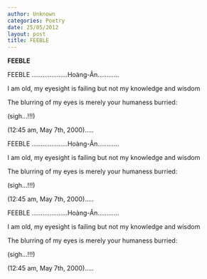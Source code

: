 ```yaml
---
author: Unknown
categories: Poetry
date: 25/05/2012
layout: post
title: FEEBLE
---
```


**FEEBLE**

FEEBLE
....................Hoàng-Ân............


I am old, my eyesight is failing
but not my
      knowledge and wisdom

The blurring of my eyes
      is merely your
      humaness
      burried:

(sigh...!!!)


(12:45 am, May 7th, 2000).....

FEEBLE
....................Hoàng-Ân............


I am old, my eyesight is failing
but not my
      knowledge and wisdom

The blurring of my eyes
      is merely your
      humaness
      burried:

(sigh...!!!)


(12:45 am, May 7th, 2000).....

FEEBLE
....................Hoàng-Ân............


I am old, my eyesight is failing
but not my
      knowledge and wisdom

The blurring of my eyes
      is merely your
      humaness
      burried:

(sigh...!!!)


(12:45 am, May 7th, 2000).....
